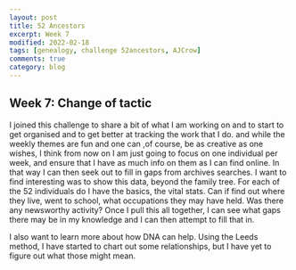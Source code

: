 ```yaml
---
layout: post
title: 52 Ancestors
excerpt: Week 7
modified: 2022-02-18
tags: [genealogy, challenge 52ancestors, AJCrow]
comments: true
category: blog
---
```


## Week 7: Change of tactic

I joined this challenge to share a bit of what I am working on and to start to get organised and to get better at tracking the work that I do. and while the weekly themes are fun and one can ,of course, be as creative as one wishes, I think from now on I am just going to focus on one individual per week, and ensure that I have as much info on them as I can find online. In that way I can then seek out to fill in gaps from archives searches.
I want to find interesting was to show this data, beyond the family tree.
For each of the 52 individuals do I have the basics, the vital stats. Can if find out where they live, went to school, what occupations they may have held. Was there any newsworthy activity? Once I pull this all together, I can see what gaps there may be in my knowledge  and I can then attempt to fill that in.

I also want to learn more about how DNA can help. Using the Leeds method, I have started to chart out some relationships, but I have yet to figure out what those might mean.
